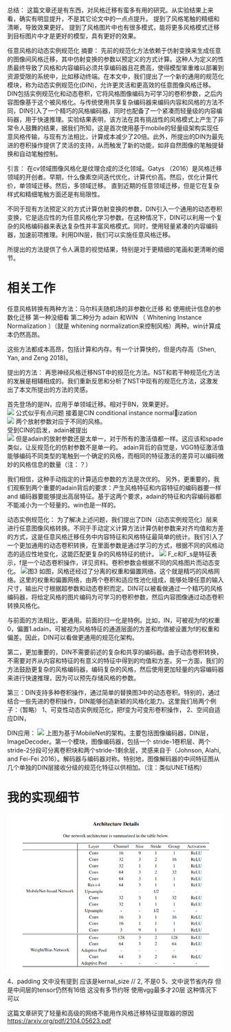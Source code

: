总结：
这篇文章还是有东西，对风格迁移有蛮多有用的研究。从实验结果上来看，确实有明显提升，不是其它论文中的一点点提升。
提到了风格笔触的精细和清晰，导致效果更好。
提到了风格图片中也有很多模式，能将更多风格模式迁移到目标图片中才是更好的模型，具有更好的效果。

任意风格的动态实例规范化
摘要：
先前的规范化方法依赖于仿射变换来生成任意的图像间风格迁移，其中仿射变换的参数以预定义的方式计算。这种人为定义的性质最终导致了风格和内容编码必须共享编码器且花费高，使得模型笨重难以部署到资源受限的系统中，比如移动终端。在本文中，我们提出了一个新的通用的规范化模块，称为动态实例规范化(DIN)，允许更灵活和更高效的任意图像风格迁移。DIN包括实例规范化和动态卷积，它将风格图像编码为可学习的卷积参数，之后内容图像基于这个被风格化。与传统使用共享复杂编码器来编码内容和风格的方法不同，DIN引入了一个精巧的风格编码器，同时也配备了一个紧凑而轻量级的内容编码器，用于快速推理。实验结果表明，该方法在具有挑战性的风格模式上产生了非常令人鼓舞的结果，据我们所知，这是首次使用基于mobile的轻量级架构实现任意风格传输，与现有方法相比，计算成本减少了20倍。此外，所提出的DIN为最先进的卷积操作提供了灵活的支持，从而触发了新的功能，如非自然图像的笔触提替换和自动笔触控制。

引言：
在cv领域图像风格化是纹理合成的泛化领域。Gatys （2016）是风格迁移领域的开创者。早期，什么像素空间迭代优化，计算代价高。然后，优化计算代价，单领域迁移。然后，多领域迁移。
直到近期的任意领域迁移，但是它在复杂样式和精细笔触方面还是有局限性。

不同于现有方法预定义的方式计算仿射变换的参数，DIN引入一个通用的动态卷积变换，它是适应性的为任意风格化学习参数。在这种情况下，DIN可以利用一个复杂的风格编码器来表达复杂性并丰富风格模式。同时，使用轻量紧凑的内容编码器，加速前项推理。利用DIN层，我们可以实施任意风格迁移。

所提出的方法提供了令人满意的视觉结果，特别是对于更精细的笔画和更清晰的细节。

# 相关工作
任意风格转换有两种方法：马尔科夫随机场的非参数化迁移 和 使用统计信息的参数化迁移
第一种没细看 
第二种分为 adain 和WIN （ Whitening Instance Normalization ）（就是 whitening normalization来控制风格）两种。win计算成本仍然高昂。

这些方法都成本高昂，包括计算和内存。有一个计算快的，但是内存高（Shen, Yan, and Zeng 2018)。

提出的方法：
再思神经风格迁移NST中的规范化方法。NST和若干种规范化方法的发展是相辅相成的。我们重新反思和分析了NST中现有的规范化方法，这激发出了本文所提出的方法的灵感。

首先登场的是IN，应用于单领域迁移。相对于BN，效果更好。  
![](.DIN-MobileNet替代vgg的-没代码-笔记_images/d07e25ae.png)  公式似乎有点问题
接着是CIN conditional instance normalization    
![](.DIN-MobileNet替代vgg的-没代码-笔记_images/d7139d65.png)  两个放射参数对应于不同的风格。  
受到CIN的启发，adain被提出  
![](.DIN-MobileNet替代vgg的-没代码-笔记_images/8388b882.png) 
但是adain的放射参数还是太单一，对于所有的激活值都一样。这应该和spade类似，让反规范化的仿射参数不是单一的。
adain背后的自觉是，VGG特征激活值能够编码不同类型的笔触到一个确定的风格，而相同的特征激活的差异可以编码微妙的风格信息的数量（注：？）

我们相信，这种手动指定的计算适应参数的方法是次优的。
另外，更重要的，我们观察到两个重要的adain背后的要求：产生风格特征和内容特征的编码器要一样 and 编码器要能够提出高层特征。基于这两个要求，adain的特征和内容编码器都不能减小为一个轻量的。win也是一样的。

动态实例规范化：
为了解决上述问题，我们提出了DIN（动态实例规范化）层来进行任意图像风格转换。不同于手动定义计算方法计算仿射参数来对齐均值和方差的方式，这是任意风格迁移任务中内容特征和风格特征最简单的统计。我们引入了一个更加通用的动态卷积转换，在里面参数是通过学习的方式，根据不同的风格动态的适应性地变化，这能匹配更复杂的风格特征的统计。
![](.DIN-MobileNet替代vgg的-没代码-笔记_images/5184f455.png)
F_c和F_s是特征表示，f是一个动态卷积操作，详见资料。卷积参数会根据不同的风格图片而动态变化。
![图3](.DIN-MobileNet替代vgg的-没代码-笔记_images/444dbef3.png)
如图，风格还经过了分离的权重和偏置网络，这个就是精巧的风格网络。这里的权重和偏置网络，由两个卷积和适应性池化组成，能够处理任意的输入尺寸，输出尺寸根据超参数和动态卷积而定。DIN可以被看做通过一个精巧的风格编码器，将给定风格的图片编码为可学习的卷积参数，然后内容图像通过动态卷积转换风格化。


与前面的方法相比，更通用。前面的归一化是特例。比如，IN，可被视为f的权重0，偏置1.adain，可被视为风格特征的通道层面的方差和均值被设置为f的权重和偏差。因此，DIN可以看做更通用的规范化架构。

第二，更加重要的，DIN不需要前述的复杂和共享的编码器。由于动态卷积转换，不需要对齐从内容和特征的有意义的特征中得到的均值和方差。另一方面，我们的方法鼓励更复杂的风格编码器，编码复杂的风格，然后使用更加轻量的内容编码器来进行快速推理，因为可以预先存储风格的参数。

第三：DIN支持多种卷积操作，通过简单的替换图3中的动态卷积。特别的，通过结合一些先进的卷积操作，DIN能够创造新颖的风格化能力。这里我们局两个例子：（暂略）
1、可变性动态实例规范化，把f变为可变形卷积操作，
2、空间自适应DIN，

DIN应用：
![](.DIN-MobileNet替代vgg的-没代码-笔记_images/fbfb4e6d.png)
上图为基于MobileNet的架构。主要包括图像编码器，DIN层，ImageDecoder。第一个模块，图像编码器，包括一个 stride-1卷积层、两个stride-2分段可分离卷积块和两个stride-1剩余层，灵感来自于（Johnson, Alahi, and Fei-Fei 2016）。解码器与编码器对称。特别地，图像解码器的中间特征图从几个单独的DIN层接收分级的规范化特征以供相加。（注：类似UNET结构）

# 我的实现细节
![](.DIN-MobileNet替代vgg的-没代码-笔记_images/eb5881a1.png)  
4、padding 文中没有提到 应该是kernal_size // 2, 不是0
5、文中说节省内存 但是中间层的tensor仍然有16倍 这没有多节约呀 使用vgg最多才20层 这种情况下 可以 

这篇文章研究了轻量和高级的网络不能用作风格迁移特征提取器的原因
https://arxiv.org/pdf/2104.05623.pdf

